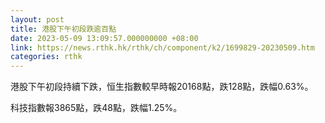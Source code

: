 ```yaml
---
layout: post
title: 港股下午初段跌逾百點
date: 2023-05-09 13:09:57.000000000 +08:00
link: https://news.rthk.hk/rthk/ch/component/k2/1699829-20230509.htm
categories: rthk
---
```


港股下午初段持續下跌，恒生指數較早時報20168點，跌128點，跌幅0.63%。

科技指數報3865點，跌48點，跌幅1.25%。
